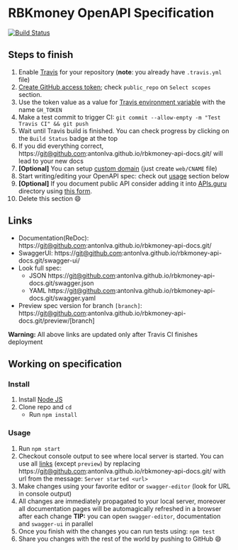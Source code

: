 # RBKmoney OpenAPI Specification
[![Build Status](https://travis-ci.org/git@github.com:antonlva/rbkmoney-api-docs.git.svg?branch=master)](https://travis-ci.org/git@github.com:antonlva/rbkmoney-api-docs.git)

## Steps to finish

1. Enable [Travis](https://docs.travis-ci.com/user/getting-started/#To-get-started-with-Travis-CI%3A) for your repository (**note**: you already have `.travis.yml` file)
2. [Create GitHub access token](https://help.github.com/articles/creating-an-access-token-for-command-line-use/); check `public_repo` on `Select scopes` section.
3. Use the token value as a value for [Travis environment variable](https://docs.travis-ci.com/user/environment-variables/#Defining-Variables-in-Repository-Settings) with the name `GH_TOKEN`
4. Make a test commit to trigger CI: `git commit --allow-empty -m "Test Travis CI" && git push`
5. Wait until Travis build is finished. You can check progress by clicking on the `Build Status` badge at the top
6. If you did everything correct, https://git@github.com:antonlva.github.io/rbkmoney-api-docs.git/ will lead to your new docs
7. **[Optional]** You can setup [custom domain](https://help.github.com/articles/using-a-custom-domain-with-github-pages/) (just create `web/CNAME` file)
8. Start writing/editing your OpenAPI spec: check out [usage](#usage) section below
9. **[Optional]** If you document public API consider adding it into [APIs.guru](https://APIs.guru) directory using [this form](https://apis.guru/add-api/).
10. Delete this section :smile:

## Links

- Documentation(ReDoc): https://git@github.com:antonlva.github.io/rbkmoney-api-docs.git/
- SwaggerUI: https://git@github.com:antonlva.github.io/rbkmoney-api-docs.git/swagger-ui/
- Look full spec:
    + JSON https://git@github.com:antonlva.github.io/rbkmoney-api-docs.git/swagger.json
    + YAML https://git@github.com:antonlva.github.io/rbkmoney-api-docs.git/swagger.yaml
- Preview spec version for branch `[branch]`: https://git@github.com:antonlva.github.io/rbkmoney-api-docs.git/preview/[branch]

**Warning:** All above links are updated only after Travis CI finishes deployment

## Working on specification
### Install

1. Install [Node JS](https://nodejs.org/)
2. Clone repo and `cd`
    + Run `npm install`

### Usage

1. Run `npm start`
2. Checkout console output to see where local server is started. You can use all [links](#links) (except `preview`) by replacing https://git@github.com:antonlva.github.io/rbkmoney-api-docs.git/ with url from the message: `Server started <url>`
3. Make changes using your favorite editor or `swagger-editor` (look for URL in console output)
4. All changes are immediately propagated to your local server, moreover all documentation pages will be automagically refreshed in a browser after each change
**TIP:** you can open `swagger-editor`, documentation and `swagger-ui` in parallel
5. Once you finish with the changes you can run tests using: `npm test`
6. Share you changes with the rest of the world by pushing to GitHub :smile:
